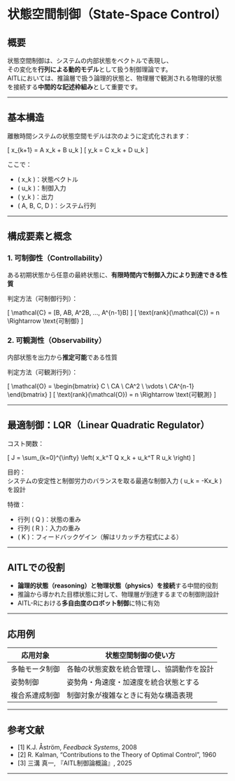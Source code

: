 
# 状態空間制御（State-Space Control）

## 概要

状態空間制御は、システムの内部状態をベクトルで表現し、  
その変化を**行列による動的モデル**として扱う制御理論です。  
AITLにおいては、推論層で扱う論理的状態と、物理層で観測される物理的状態を接続する**中間的な記述枠組み**として重要です。

---

## 基本構造

離散時間システムの状態空間モデルは次のように定式化されます：

\[
x_{k+1} = A x_k + B u_k
\]
\[
y_k = C x_k + D u_k
\]

ここで：

- \( x_k \)：状態ベクトル  
- \( u_k \)：制御入力  
- \( y_k \)：出力  
- \( A, B, C, D \)：システム行列

---

## 構成要素と概念

### 1. 可制御性（Controllability）

ある初期状態から任意の最終状態に、**有限時間内で制御入力により到達できる性質**

判定方法（可制御行列）：

\[
\mathcal{C} = [B, AB, A^2B, ..., A^{n-1}B]
\]
\[
\text{rank}(\mathcal{C}) = n \Rightarrow \text{可制御}
\]

### 2. 可観測性（Observability）

内部状態を出力から**推定可能**である性質

判定方法（可観測行列）：

\[
\mathcal{O} = \begin{bmatrix} C \\ CA \\ CA^2 \\ \vdots \\ CA^{n-1} \end{bmatrix}
\]
\[
\text{rank}(\mathcal{O}) = n \Rightarrow \text{可観測}
\]

---

## 最適制御：LQR（Linear Quadratic Regulator）

コスト関数：

\[
J = \sum_{k=0}^{\infty} \left( x_k^T Q x_k + u_k^T R u_k \right)
\]

目的：  
システムの安定性と制御労力のバランスを取る最適な制御入力 \( u_k = -Kx_k \) を設計

特徴：

- 行列 \( Q \)：状態の重み  
- 行列 \( R \)：入力の重み  
- \( K \)：フィードバックゲイン（解はリカッチ方程式による）

---

## AITLでの役割

- **論理的状態（reasoning）と物理状態（physics）を接続**する中間的役割  
- 推論から導かれた目標状態に対して、物理層が到達するまでの制御則設計  
- AITL-Rにおける**多自由度のロボット制御**に特に有効  

---

## 応用例

| 応用対象 | 状態空間制御の使い方 |
|----------|------------------------|
| 多軸モータ制御 | 各軸の状態変数を統合管理し、協調動作を設計 |
| 姿勢制御 | 姿勢角・角速度・加速度を統合状態とする |
| 複合系連成制御 | 制御対象が複雑なときに有効な構造表現 |

---

## 参考文献

- [1] K.J. Åström, *Feedback Systems*, 2008  
- [2] R. Kalman, “Contributions to the Theory of Optimal Control”, 1960  
- [3] 三溝 真一, 『AITL制御論概論』, 2025  

---
